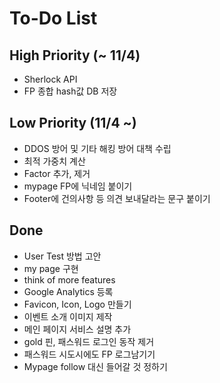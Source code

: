 # To-Do List

## High Priority (~ 11/4)
- Sherlock API
- FP 종합 hash값 DB 저장

## Low Priority (11/4 ~)
- DDOS 방어 및 기타 해킹 방어 대책 수립
- 최적 가중치 계산
- Factor 추가, 제거
- mypage FP에 닉네임 붙이기
- Footer에 건의사항 등 의견 보내달라는 문구 붙이기

## Done
- User Test 방법 고안
- my page 구현
- think of more features
- Google Analytics 등록
- Favicon, Icon, Logo 만들기
- 이벤트 소개 이미지 제작
- 메인 페이지 서비스 설명 추가
- gold 핀, 패스워드 로그인 동작 제거
- 패스워드 시도시에도 FP 로그남기기
- Mypage follow 대신 들어갈 것 정하기
